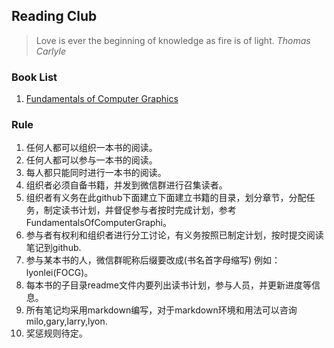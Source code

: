 ## Reading Club

> Love is ever the beginning of knowledge as fire is of light.    _Thomas Carlyle_

### Book List
 1. [Fundamentals of Computer Graphics](https://github.com/CodeSuperHero/ArtYouthReadingClub/tree/master/FundamentalsOfComputerGraphi)

### Rule
 1. 任何人都可以组织一本书的阅读。
 2. 任何人都可以参与一本书的阅读。
 3. 每人都只能同时进行一本书的阅读。
 4. 组织者必须自备书籍，并发到微信群进行召集读者。
 5. 组织者有义务在此github下面建立下面建立书籍的目录，划分章节，分配任务，制定读书计划，并督促参与者按时完成计划，参考 FundamentalsOfComputerGraphi。 
 6. 参与者有权利和组织者进行分工讨论，有义务按照已制定计划，按时提交阅读笔记到github.
 7. 参与某本书的人，微信群昵称后缀要改成(书名首字母缩写) 例如：lyonlei(FOCG)。
 8. 每本书的子目录readme文件内要列出读书计划，参与人员，并更新进度等信息。
 9. 所有笔记均采用markdown编写，对于markdown环境和用法可以咨询 milo,gary,larry,lyon.
 10. 奖惩规则待定。